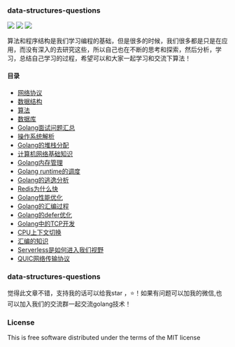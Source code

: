 ### data-structures-questions

<p align='left'>
<img src="https://img.shields.io/badge/build-passing-brightgreen.svg">
<a href="https://twitter.com/perfactsen"><img src="https://img.shields.io/badge/twitter-keke-green.svg?style=flat&colorA=009df2"></a>
<a href="https://www.zhihu.com/people/sencoed.com/activities"><img src="https://img.shields.io/badge/%E7%9F%A5%E4%B9%8E-keke-green.svg?style=flat&colorA=009df2"></a>
</p>

算法和程序结构是我们学习编程的基础，但是很多的时候，我们很多都是只是在应用，而没有深入的去研究这些，所以自己也在不断的思考和探索，然后分析，学习，总结自己学习的过程，希望可以和大家一起学习和交流下算法！

#### 目录

* [网络协议](https://github.com/KeKe-Li/golang-interview-questions/blob/master/src/chapter01/golang.01.md)
* [数据结构](https://github.com/KeKe-Li/golang-interview-questions/blob/master/src/chapter02/golang.01.md)
* [算法](https://github.com/KeKe-Li/golang-interview-questions/blob/master/src/chapter03/golang.01.md)
* [数据库](https://github.com/KeKe-Li/golang-interview-questions/blob/master/src/chapter04/golang.01.md)
* [Golang面试问题汇总](https://github.com/KeKe-Li/golang-interview-questions/blob/master/src/chapter05/golang.01.md)
* [操作系统解析](https://github.com/KeKe-Li/golang-interview-questions/blob/master/src/chapter06/golang.01.md)
* [Golang的堆栈分配](https://github.com/KeKe-Li/golang-interview-questions/blob/master/src/chapter07/golang.01.md)
* [计算机网络基础知识](https://github.com/KeKe-Li/golang-interview-questions/blob/master/src/chapter08/golang.01.md)
* [Golang内存管理](https://github.com/KeKe-Li/golang-interview-questions/blob/master/src/chapter09/golang.01.md)
* [Golang runtime的调度](https://github.com/KeKe-Li/golang-interview-questions/blob/master/src/chapter10/golang.01.md)
* [Golang的逃逸分析](https://github.com/KeKe-Li/golang-interview-questions/blob/master/src/chapter11/golang.01.md)
* [Redis为什么快](https://github.com/KeKe-Li/golang-interview-questions/blob/master/src/chapter12/golang.01.md)
* [Golang性能优化](https://github.com/KeKe-Li/golang-interview-questions/blob/master/src/chapter13/golang.01.md)
* [Golang的汇编过程](https://github.com/KeKe-Li/golang-interview-questions/blob/master/src/chapter14/golang.01.md)
* [Golang的defer优化](https://github.com/KeKe-Li/golang-interview-questions/blob/master/src/chapter15/golang.01.md)
* [Golang中的TCP开发](https://github.com/KeKe-Li/golang-interview-questions/blob/master/src/chapter16/golang.01.md)
* [CPU上下文切换](https://github.com/KeKe-Li/golang-interview-questions/blob/master/src/chapter17/golang.01.md)
* [汇编的知识](https://github.com/KeKe-Li/golang-interview-questions/blob/master/src/chapter18/golang.01.md)
* [Serverless是如何进入我们视野](https://github.com/KeKe-Li/golang-interview-questions/blob/master/src/chapter19/golang.01.md)
* [QUIC网络传输协议](https://github.com/KeKe-Li/golang-interview-questions/blob/master/src/chapter20/golang.01.md)

### data-structures-questions

觉得此文章不错，支持我的话可以给我star ，:star:！如果有问题可以加我的微信,也可以加入我们的交流群一起交流golang技术！


### License
This is free software distributed under the terms of the MIT license
